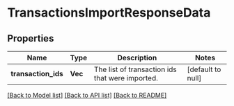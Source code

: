 # TransactionsImportResponseData

## Properties
Name | Type | Description | Notes
------------ | ------------- | ------------- | -------------
**transaction_ids** | **Vec<String>** | The list of transaction ids that were imported. | [default to null]

[[Back to Model list]](../README.md#documentation-for-models) [[Back to API list]](../README.md#documentation-for-api-endpoints) [[Back to README]](../README.md)


